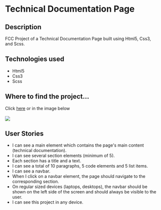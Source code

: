 
<h1>Technical Documentation Page</h1>
<h2>Description</h2>
<p> FCC Project of a Technical Documentation Page built using Html5, Css3, and Scss.</p>
<h2>Technologies used</h2>
<ul>
<li>Html5</li>
<li>Css3</li>
<li>Scss</li>
</ul>
<h2>Where to find the project...</h2>
<p>
Click <a href="https://s.codepen.io/vinniezappa/full/zaZPJB/xnrabNjYjXDA" target="_blank"> here</a>
or in the image below <br/><br/>
<a href="https://s.codepen.io/vinniezappa/full/zaZPJB/xnrabNjYjXDA" target="_blank">
<img src="https://www.dropbox.com/s/vsgk2xkyfxtzdrf/13-technical-documentation-page.jpg?raw=1" target="_blank">
</a>
</p>
<h2>User Stories</h2>
<ul>
  

  


<li>I can see a main element which contains the page's main content (technical documentation).</li>
<li>I can see several section elements (minimum of 5).</li>
<li>Each section has a title and a text.</li>
<li>I can see a total of 10 paragraphs, 5 code elements and 5 list items.</li>
<li>I can see a navbar.</li>
<li>When I click on a navbar element, the page should navigate to the corresponding section.</li>
<li>On regular sized devices (laptops, desktops), the navbar should be shown on the left side of the screen and should always be visible to the user.</li>
<li>I can see this project in any device.</li>

</ul>
